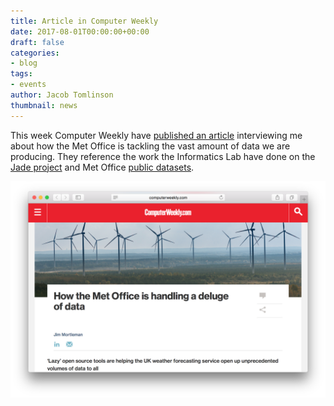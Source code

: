```yaml
---
title: Article in Computer Weekly
date: 2017-08-01T00:00:00+00:00
draft: false
categories:
- blog
tags:
- events
author: Jacob Tomlinson
thumbnail: news
---
```


This week Computer Weekly have [published an article][article] interviewing me about how the Met Office is tackling the vast amount of data we are producing. They reference the work the Informatics Lab have done on the [Jade project](http://www.informaticslab.co.uk/projects/jade.html) and Met Office [public datasets](http://data.informaticslab.co.uk/).

[![Screenshot of article](t4e4U9g.png)][article]

[article]: http://www.computerweekly.com/feature/How-the-Met-Office-is-handling-a-deluge-of-data
